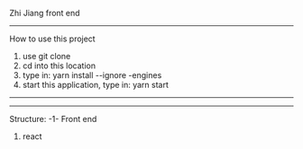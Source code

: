 Zhi Jiang front end 

---

How to use this project

1. use git clone
2. cd into this location
3. type in: yarn install --ignore -engines
4. start this application, type in: yarn start

---

---

Structure:
-1- Front end

1. react


